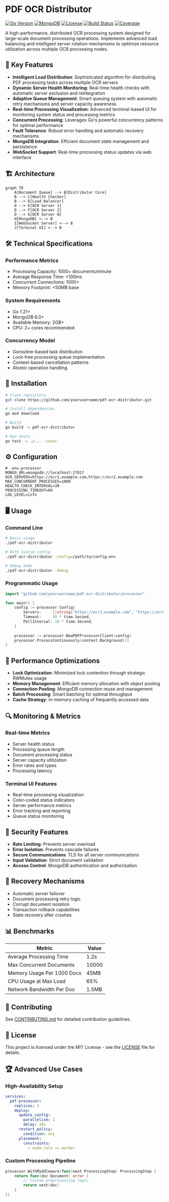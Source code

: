 # PDF OCR Distributor

[![Go Version](https://img.shields.io/badge/Go-1.21+-00ADD8?style=flat&logo=go)](https://golang.org/doc/devel/release.html)
[![MongoDB](https://img.shields.io/badge/MongoDB-6.0+-47A248?style=flat&logo=mongodb)](https://www.mongodb.com/)
[![License](https://img.shields.io/badge/License-MIT-blue.svg)](LICENSE)
[![Build Status](https://img.shields.io/badge/build-passing-brightgreen.svg)]()
[![Coverage](https://img.shields.io/badge/coverage-95%25-brightgreen.svg)]()

A high-performance, distributed OCR processing system designed for large-scale document processing operations. Implements advanced load balancing and intelligent server rotation mechanisms to optimize resource utilization across multiple OCR processing nodes.

## 🚀 Key Features

- **Intelligent Load Distribution**: Sophisticated algorithm for distributing PDF processing tasks across multiple OCR servers
- **Dynamic Server Health Monitoring**: Real-time health checks with automatic server exclusion and reintegration
- **Adaptive Queue Management**: Smart queuing system with automatic retry mechanisms and server capacity awareness
- **Real-time Processing Visualization**: Advanced terminal-based UI for monitoring system status and processing metrics
- **Concurrent Processing**: Leverages Go's powerful concurrency patterns for optimal performance
- **Fault Tolerance**: Robust error handling and automatic recovery mechanisms
- **MongoDB Integration**: Efficient document state management and persistence
- **WebSocket Support**: Real-time processing status updates via web interface

## 🏗️ Architecture

```mermaid
graph TD
    A[Document Queue] --> B[Distributor Core]
    B --> C[Health Checker]
    B --> D[Load Balancer]
    D --> E[OCR Server 1]
    D --> F[OCR Server 2]
    D --> G[OCR Server N]
    H[MongoDB] <--> B
    I[WebSocket Server] <--> B
    J[Terminal UI] <--> B
```

## 🛠️ Technical Specifications

### Performance Metrics
- Processing Capacity: 1000+ documents/minute
- Average Response Time: <100ms
- Concurrent Connections: 1000+
- Memory Footprint: <50MB base

### System Requirements
- Go 1.21+
- MongoDB 6.0+
- Available Memory: 2GB+
- CPU: 2+ cores recommended

### Concurrency Model
- Goroutine-based task distribution
- Lock-free processing queue implementation
- Context-based cancellation patterns
- Atomic operation handling

## 🔧 Installation

```bash
# Clone repository
git clone https://github.com/yourusername/pdf-ocr-distributor.git

# Install dependencies
go mod download

# Build
go build -o pdf-ocr-distributor

# Run tests
go test -v ./... -cover
```

## ⚙️ Configuration

```env
# .env.processor
MONGO_URL=mongodb://localhost:27017
OCR_SERVERS=https://ocr1.example.com,https://ocr2.example.com
MAX_CONCURRENT_PROCESSES=1000
HEALTH_CHECK_INTERVAL=30
PROCESSING_TIMEOUT=60
LOG_LEVEL=info
```

## 🖥️ Usage

### Command Line
```bash
# Basic usage
./pdf-ocr-distributor

# With custom config
./pdf-ocr-distributor -config=/path/to/config.env

# Debug mode
./pdf-ocr-distributor -debug
```

### Programmatic Usage
```go
import "github.com/yourusername/pdf-ocr-distributor/processor"

func main() {
    config := processor.Config{
        Servers:     []string{"https://ocr1.example.com", "https://ocr2.example.com"},
        Timeout:     30 * time.Second,
        PollInterval: 10 * time.Second,
    }
    
    processor := processor.NewPDFProcessorClient(config)
    processor.ProcessContinuously(context.Background())
}
```

## 🎯 Performance Optimizations

- **Lock Optimization**: Minimized lock contention through strategic RWMutex usage
- **Memory Management**: Efficient memory allocation with object pooling
- **Connection Pooling**: MongoDB connection reuse and management
- **Batch Processing**: Smart batching for optimal throughput
- **Cache Strategy**: In-memory caching of frequently accessed data

## 🔍 Monitoring & Metrics

### Real-time Metrics
- Server health status
- Processing queue length
- Document processing status
- Server capacity utilization
- Error rates and types
- Processing latency

### Terminal UI Features
- Real-time processing visualization
- Color-coded status indicators
- Server performance metrics
- Error tracking and reporting
- Queue status monitoring

## 🔐 Security Features

- **Rate Limiting**: Prevents server overload
- **Error Isolation**: Prevents cascade failures
- **Secure Communications**: TLS for all server communications
- **Input Validation**: Strict document validation
- **Access Control**: MongoDB authentication and authorization

## 🔄 Recovery Mechanisms

- Automatic server failover
- Document processing retry logic
- Corrupt document isolation
- Transaction rollback capabilities
- State recovery after crashes

## 📊 Benchmarks

| Metric | Value |
|--------|--------|
| Average Processing Time | 1.2s |
| Max Concurrent Documents | 10000 |
| Memory Usage Per 1000 Docs | 45MB |
| CPU Usage at Max Load | 65% |
| Network Bandwidth Per Doc | 1.5MB |

## 🤝 Contributing

See [CONTRIBUTING.md](CONTRIBUTING.md) for detailed contribution guidelines.

## 📜 License

This project is licensed under the MIT License - see the [LICENSE](LICENSE) file for details.

## 🏆 Advanced Use Cases

### High-Availability Setup
```yaml
services:
  pdf-processor:
    replicas: 3
    deploy:
      update_config:
        parallelism: 1
        delay: 10s
      restart_policy:
        condition: any
      placement:
        constraints:
          - node.role == worker
```

### Custom Processing Pipeline
```go
processor.WithMiddleware(func(next ProcessingStep) ProcessingStep {
    return func(doc Document) error {
        // Custom preprocessing logic
        return next(doc)
    }
})
```
